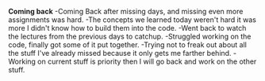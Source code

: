 **Coming back**
-Coming Back after missing days, and missing even more assignments was hard.
-The concepts we learned today weren't hard it was more I didn't know how to build them into the code.
-Went back to watch the lectures from the previous days to catchup.
-Struggled working on the code, finally got some of it put together.
-Trying not to freak out about all the stuff I've already missed because it only gets me farther behind.
  -Working on current stuff is priority then I will go back and work on the other stuff.
